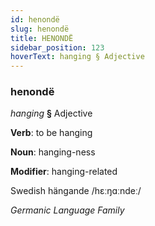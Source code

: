 ```yaml
---
id: henondë
slug: henondë
title: HENONDË
sidebar_position: 123
hoverText: hanging § Adjective
---
```


### henondë

*hanging* **§** Adjective

**Verb**: to be hanging

**Noun**: hanging-ness

**Modifier**: hanging-related

Swedish hängande /hɛːŋɑːndeː/

*Germanic Language Family*